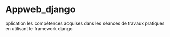 # Appweb_django
pplication les compétences acquises dans les séances de travaux pratiques en utilisant le framework django
